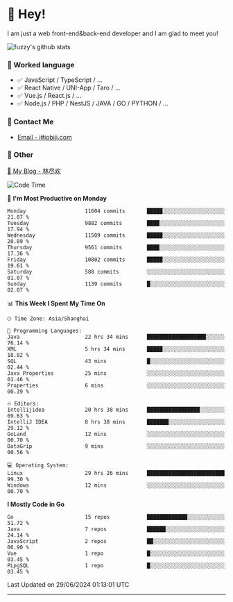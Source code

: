 # 👋 Hey!

I am just a web front-end&back-end developer and I am glad to meet you!

![fuzzy's github stats](https://github-readme-stats.vercel.app/api?username=JaydenForYou&&show_icons=true&&title_color=1abc9c&&icon_color=1abc9c)


### 📝 Worked language

- ✅ JavaScript / TypeScript / ...
- ✅ React Native / UNI-App / Taro / ...
- ✅ Vue.js / React.js / ...
- ✅ Node.js / PHP / NestJS / JAVA / GO / PYTHON / ...

### 📮 Contact Me

- [Email - i#iobiji.com](mailto:i@iobiji.com)


### 🤪 Other

[📌 My Blog - 林尽欢](https://iobiji.com)

<!--START_SECTION:waka-->
![Code Time](http://img.shields.io/badge/Code%20Time-758%20hrs%201%20min-blue)

📅 **I'm Most Productive on Monday** 

```text
Monday                   11604 commits       █████░░░░░░░░░░░░░░░░░░░░   21.07 % 
Tuesday                  9882 commits        ████░░░░░░░░░░░░░░░░░░░░░   17.94 % 
Wednesday                11509 commits       █████░░░░░░░░░░░░░░░░░░░░   20.89 % 
Thursday                 9561 commits        ████░░░░░░░░░░░░░░░░░░░░░   17.36 % 
Friday                   10802 commits       █████░░░░░░░░░░░░░░░░░░░░   19.61 % 
Saturday                 588 commits         ░░░░░░░░░░░░░░░░░░░░░░░░░   01.07 % 
Sunday                   1139 commits        █░░░░░░░░░░░░░░░░░░░░░░░░   02.07 % 
```


📊 **This Week I Spent My Time On** 

```text
🕑︎ Time Zone: Asia/Shanghai

💬 Programming Languages: 
Java                     22 hrs 34 mins      ███████████████████░░░░░░   76.14 % 
XML                      5 hrs 34 mins       █████░░░░░░░░░░░░░░░░░░░░   18.82 % 
SQL                      43 mins             █░░░░░░░░░░░░░░░░░░░░░░░░   02.44 % 
Java Properties          25 mins             ░░░░░░░░░░░░░░░░░░░░░░░░░   01.46 % 
Properties               6 mins              ░░░░░░░░░░░░░░░░░░░░░░░░░   00.39 % 

🔥 Editors: 
Intellijidea             20 hrs 38 mins      █████████████████░░░░░░░░   69.63 % 
IntelliJ IDEA            8 hrs 38 mins       ███████░░░░░░░░░░░░░░░░░░   29.12 % 
GoLand                   12 mins             ░░░░░░░░░░░░░░░░░░░░░░░░░   00.70 % 
DataGrip                 9 mins              ░░░░░░░░░░░░░░░░░░░░░░░░░   00.56 % 

💻 Operating System: 
Linux                    29 hrs 26 mins      █████████████████████████   99.30 % 
Windows                  12 mins             ░░░░░░░░░░░░░░░░░░░░░░░░░   00.70 % 
```

**I Mostly Code in Go** 

```text
Go                       15 repos            █████████████░░░░░░░░░░░░   51.72 % 
Java                     7 repos             ██████░░░░░░░░░░░░░░░░░░░   24.14 % 
JavaScript               2 repos             ██░░░░░░░░░░░░░░░░░░░░░░░   06.90 % 
Vue                      1 repo              █░░░░░░░░░░░░░░░░░░░░░░░░   03.45 % 
PLpgSQL                  1 repo              █░░░░░░░░░░░░░░░░░░░░░░░░   03.45 % 
```




 Last Updated on 29/06/2024 01:13:01 UTC
<!--END_SECTION:waka-->
---
